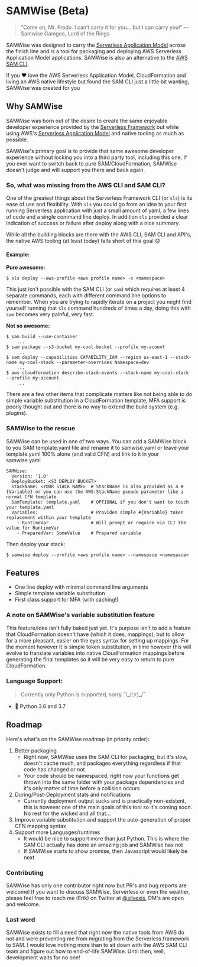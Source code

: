 # SAMWise (Beta)
> “Come on, Mr. Frodo. I can’t carry it for you… but I can carry you!” -- Samwise Gamgee, Lord of the Rings

SAMWise was designed to carry the [Serverless Application Model](https://aws.amazon.com/serverless/sam/) across the
finish line and is a tool for packaging and deploying AWS Serverless Application Model applications.
SAMWise is also an alternative to the [AWS SAM CLI](https://github.com/awslabs/aws-sam-cli).

If you :heart: love the AWS Serverless Application Model, CloudFormation and living an AWS native lifestyle but
found the SAM CLI just a little bit wanting, SAMWise was created for you

## Why SAMWise
SAMWise was born out of the desire to create the same enjoyable developer experience provided by the
[Serverless Framework](https://www.serverless.com) but while using AWS's 
[Serverless Application Model](https://aws.amazon.com/serverless/sam/) and native tooling as much as possible.

SAMWise's primary goal is to provide that same awesome developer experience without locking you into a third party tool,
including this one. If you ever want to switch back to pure SAM/CloudFormation, SAMWise doesn't judge and will
support you there and back again.

### So, what was missing from the AWS CLI and SAM CLI?
One of the greatest things about the Serverless Framework CLI (or `sls`) is its ease of use and flexibility. 
With `sls` you could go from an idea to your first running Serverless application with just a small amount of yaml, 
a few lines of code and a single command line deploy. In addition `sls` provided a clear indication of success or
failure after deploy along with a nice summary. 

While all the building blocks are there with the AWS CLI, SAM CLI and API's, the native AWS tooling (at least today)
falls short of this goal :disappointed:

#### Example:

**Pure awesome:**

    $ sls deploy --aws-profile <aws profile name> -s <namespace>

This just isn't possible with the SAM CLI (or `sam`) which requires at least 4 separate commands, each with 
different command line options to remember. When you are trying to rapidly iterate on a project you might find 
yourself running that `sls` command hundreds of times a day, doing this with `sam` becomes very painful, very fast.

**Not so awesome:**

    $ sam build --use-container
        ...
    $ sam package --s3-bucket my-cool-bucket --profile my-acount
        ...
    $ sam deploy --capabilities CAPABILITY_IAM --region us-east-1 --stack-name my-cool-stack --parameter-overrides Namespace=dev
        ...
    $ aws cloudformation describe-stack-events --stack-name my-cool-stack --profile my-account
        ...

There are a few other items that complicate matters like not being able to do simple variable substitution in
a CloudFormation template, MFA support is poorly thought out and there is no way to extend the build system
(e.g. plugins).

### SAMWise to the rescue
SAMWise can be used in one of two ways. You can add a SAMWise block to you SAM template.yaml file and rename it
to samwise.yaml or leave your template.yaml 100% alone (and valid CFN) and link to it in your samwise.yaml

    SAMWise:
      Version: '1.0'
      DeployBucket: <S3 DEPLOY BUCKET>
      StackName: <YOUR STACK NAME>  # StackName is also provided as a #{Variable} or you can use the AWS:StackName pseudo parameter like a normal CFN template
      SamTemplate: template.yaml    # OPTIONAL if you don't want to touch your template.yaml
      Variables:                    # Provides simple #{Variable} token replacement within your template
        - RuntimeVar                # Will prompt or require via CLI the value for RuntimeVar
        - PreparedVar: SomeValue    # Prepared variable 

Then deploy your stack:

    $ samwise deploy --profile <aws profile name> --namespace <namespace>

## Features
- One line deploy with minimal command line arguments
- Simple template variable substitution
- First class support for MFA (with caching!)

### A note on SAMWise's variable substitution feature
This feature/idea isn't fully baked just yet. It's purpose isn't to add a feature that CloudFormation doesn't have
(which it does, mappings), but to allow for a more pleasant, easier on the eyes syntax for setting up mappings.
For the moment however it is simple token substitution, in time however this will evolve to translate variables 
into native CloudFormation mappings before generating the final templates so it will be very easy to return to
pure CloudFormation.    

### Language Support:
> Currently only Python is supported, sorry ¯\\\_(ツ)\_/¯
- :snake: Python 3.6 and 3.7

## Roadmap
Here's what's on the SAMWise roadmap (in priority order):
1. Better packaging
    - Right now, SAMWise uses the SAM CLI for packaging, but it's slow, doesn't cache much, and
    packages everything regardless if that code has changed or not. 
    - Your code should be namespaced, right now your functions get thrown into the same folder with your package dependencies and it's only matter of time before a
    collision occurs
2. During/Post-Deployment stats and notifications
    - Currently deployment output sucks and is practically non-existent, this is however one of the main goals of this
    tool so it's coming soon. No rest for the wicked and all that...
3. Improve variable substitution and support the auto-generation of proper CFN mapping syntax   
4. Support more Languages/runtimes
    - It would be nice to support more than just Python. This is where the SAM CLI actually has done an
    amazing job and SAMWise has not
    - If SAMWise starts to show promise, then Javascript would likely be next 

### Contributing
SAMWise has only one contributor right now but PR's and bug reports are welcome! If you want to discuss SAMWise, 
Serverless or even the weather, please feel free to reach me (Erik) on Twitter at [@silvexis](https://twitter.com/@silvexis), DM's are open and welcome.

### Last word
SAMWise exists to fill a need that right now the native tools from AWS do not and were preventing me from migrating from
the Serverless framework to SAM. I would love nothing more than to sit down with the AWS SAM CLI team and figure out how
to end-of-life SAMWise. Until then, well, development waits for no one!
